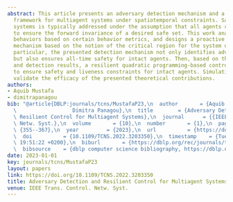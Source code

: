 ```yaml
---
abstract: This article presents an adversary detection mechanism and a resilient control
  framework for multiagent systems under spatiotemporal constraints. Safety in multiagent
  systems is typically addressed under the assumption that all agents collaborate
  to ensure the forward invariance of a desired safe set. This work analyzes agent
  behaviors based on certain behavior metrics, and designs a proactive adversary detection
  mechanism based on the notion of the critical region for the system operation. In
  particular, the presented detection mechanism not only identifies adversarial agents,
  but also ensures all-time safety for intact agents. Then, based on the analysis
  and detection results, a resilient quadratic programming-based controller is presented
  to ensure safety and liveness constraints for intact agents. Simulation results
  validate the efficacy of the presented theoretical contributions.
authors:
- Aquib Mustafa
- dimitrapanagou
bib: "@article{DBLP:journals/tcns/MustafaP23,\n  author       = {Aquib Mustafa and\n\
  \                  Dimitra Panagou},\n  title        = {Adversary Detection and\
  \ Resilient Control for Multiagent Systems},\n  journal      = {{IEEE} Trans. Control.\
  \ Netw. Syst.},\n  volume       = {10},\n  number       = {1},\n  pages        =\
  \ {355--367},\n  year         = {2023},\n  url          = {https://doi.org/10.1109/TCNS.2022.3203350},\n\
  \  doi          = {10.1109/TCNS.2022.3203350},\n  timestamp    = {Tue, 28 Mar 2023\
  \ 19:51:22 +0200},\n  biburl       = {https://dblp.org/rec/journals/tcns/MustafaP23.bib},\n\
  \  bibsource    = {dblp computer science bibliography, https://dblp.org}\n}"
date: 2023-01-01
key: journals/tcns/MustafaP23
layout: papers
link: https://doi.org/10.1109/TCNS.2022.3203350
title: Adversary Detection and Resilient Control for Multiagent Systems.
venue: IEEE Trans. Control. Netw. Syst.
---
```

